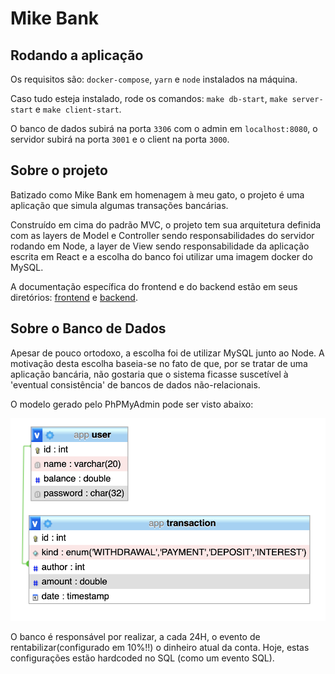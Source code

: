 # Mike Bank 

## Rodando a aplicação 

Os requisitos são: `docker-compose`, `yarn` e `node` instalados na máquina.

Caso tudo esteja instalado, rode os comandos: `make db-start`, `make server-start` e `make client-start`. 

O banco de dados subirá na porta `3306` com o admin em `localhost:8080`, o servidor subirá na porta `3001` e o client
na porta `3000`. 

## Sobre o projeto
Batizado como Mike Bank em homenagem à meu gato, o projeto é uma aplicação que simula algumas transações bancárias. 

Construído em cima do padrão MVC, o projeto tem sua arquitetura definida com as layers de Model e Controller sendo responsabilidades do servidor rodando em Node, a layer de View sendo responsabilidade da aplicação escrita em React e a escolha do banco foi utilizar uma imagem docker do MySQL.

A documentação específica do frontend e do backend estão em seus diretórios: [frontend](https://github.com/luischoma/mike-bank/tree/master/client) e [backend](https://github.com/luischoma/mike-bank/tree/master/server).

## Sobre o Banco de Dados

Apesar de pouco ortodoxo, a escolha foi de utilizar MySQL junto ao Node. A motivação desta escolha baseia-se no fato de que,
por se tratar de uma aplicação bancária, não gostaria que o sistema ficasse suscetível à 'eventual consistência' de bancos de dados não-relacionais.

O modelo gerado pelo PhPMyAdmin pode ser visto abaixo:

![Modelo do Banco de Dados](./images/database-model.png)

O banco é responsável por realizar, a cada 24H, o evento de rentabilizar(configurado em 10%!!) o dinheiro atual da conta. Hoje, estas configurações estão hardcoded no SQL (como um evento SQL).

